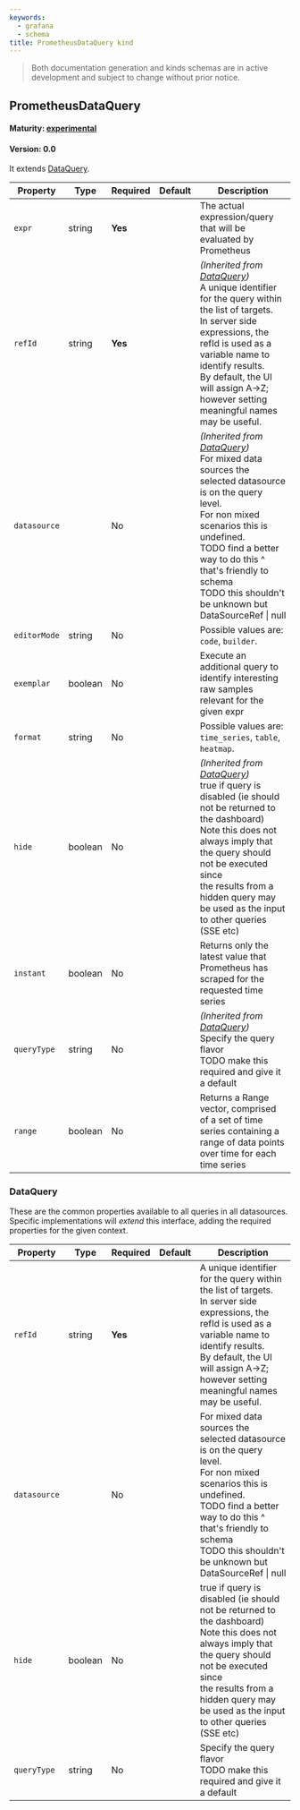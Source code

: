 ```yaml
---
keywords:
  - grafana
  - schema
title: PrometheusDataQuery kind
---
```

> Both documentation generation and kinds schemas are in active development and subject to change without prior notice.

## PrometheusDataQuery

#### Maturity: [experimental](../../../maturity/#experimental)
#### Version: 0.0



It extends [DataQuery](#dataquery).

| Property     | Type    | Required | Default | Description                                                                                                                                                                                                                                                                                            |
|--------------|---------|----------|---------|--------------------------------------------------------------------------------------------------------------------------------------------------------------------------------------------------------------------------------------------------------------------------------------------------------|
| `expr`       | string  | **Yes**  |         | The actual expression/query that will be evaluated by Prometheus                                                                                                                                                                                                                                       |
| `refId`      | string  | **Yes**  |         | *(Inherited from [DataQuery](#dataquery))*<br/>A unique identifier for the query within the list of targets.<br/>In server side expressions, the refId is used as a variable name to identify results.<br/>By default, the UI will assign A->Z; however setting meaningful names may be useful.        |
| `datasource` |         | No       |         | *(Inherited from [DataQuery](#dataquery))*<br/>For mixed data sources the selected datasource is on the query level.<br/>For non mixed scenarios this is undefined.<br/>TODO find a better way to do this ^ that's friendly to schema<br/>TODO this shouldn't be unknown but DataSourceRef &#124; null |
| `editorMode` | string  | No       |         | Possible values are: `code`, `builder`.                                                                                                                                                                                                                                                                |
| `exemplar`   | boolean | No       |         | Execute an additional query to identify interesting raw samples relevant for the given expr                                                                                                                                                                                                            |
| `format`     | string  | No       |         | Possible values are: `time_series`, `table`, `heatmap`.                                                                                                                                                                                                                                                |
| `hide`       | boolean | No       |         | *(Inherited from [DataQuery](#dataquery))*<br/>true if query is disabled (ie should not be returned to the dashboard)<br/>Note this does not always imply that the query should not be executed since<br/>the results from a hidden query may be used as the input to other queries (SSE etc)          |
| `instant`    | boolean | No       |         | Returns only the latest value that Prometheus has scraped for the requested time series                                                                                                                                                                                                                |
| `queryType`  | string  | No       |         | *(Inherited from [DataQuery](#dataquery))*<br/>Specify the query flavor<br/>TODO make this required and give it a default                                                                                                                                                                              |
| `range`      | boolean | No       |         | Returns a Range vector, comprised of a set of time series containing a range of data points over time for each time series                                                                                                                                                                             |

### DataQuery

These are the common properties available to all queries in all datasources.
Specific implementations will *extend* this interface, adding the required
properties for the given context.

| Property     | Type    | Required | Default | Description                                                                                                                                                                                                                                             |
|--------------|---------|----------|---------|---------------------------------------------------------------------------------------------------------------------------------------------------------------------------------------------------------------------------------------------------------|
| `refId`      | string  | **Yes**  |         | A unique identifier for the query within the list of targets.<br/>In server side expressions, the refId is used as a variable name to identify results.<br/>By default, the UI will assign A->Z; however setting meaningful names may be useful.        |
| `datasource` |         | No       |         | For mixed data sources the selected datasource is on the query level.<br/>For non mixed scenarios this is undefined.<br/>TODO find a better way to do this ^ that's friendly to schema<br/>TODO this shouldn't be unknown but DataSourceRef &#124; null |
| `hide`       | boolean | No       |         | true if query is disabled (ie should not be returned to the dashboard)<br/>Note this does not always imply that the query should not be executed since<br/>the results from a hidden query may be used as the input to other queries (SSE etc)          |
| `queryType`  | string  | No       |         | Specify the query flavor<br/>TODO make this required and give it a default                                                                                                                                                                              |


